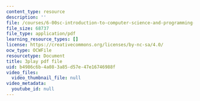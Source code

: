 ```yaml
---
content_type: resource
description: ''
file: /courses/6-00sc-introduction-to-computer-science-and-programming-spring-2011/b4986c6b4a083a85d57e47e16746988f_Q148jV9ljPM.pdf
file_size: 68737
file_type: application/pdf
learning_resource_types: []
license: https://creativecommons.org/licenses/by-nc-sa/4.0/
ocw_type: OCWFile
resourcetype: Document
title: 3play pdf file
uid: b4986c6b-4a08-3a85-d57e-47e16746988f
video_files:
  video_thumbnail_file: null
video_metadata:
  youtube_id: null
---
```

